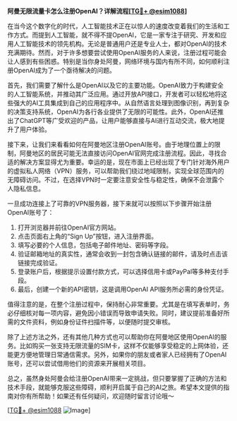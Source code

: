 **阿曼无限流量卡怎么注册OpenAI？详解流程[[TG💪+ @esim1088](https://t.me/s/esim1088)]**

在当今这个数字化的时代，人工智能技术正在以惊人的速度改变着我们的生活和工作方式。而提到人工智能，就不得不提OpenAI，它是一家专注于研究、开发和应用人工智能技术的领先机构。无论是普通用户还是专业人士，都对OpenAI的技术充满期待。然而，对于许多想要尝试使用OpenAI服务的人来说，注册过程可能会让人感到有些困惑。特别是当你身处阿曼，网络环境与国内有所不同，如何顺利注册OpenAI成为了一个亟待解决的问题。

首先，我们需要了解什么是OpenAI以及它的主要功能。OpenAI致力于构建安全的人工智能系统，并推动其广泛应用。通过开放API接口，开发者可以轻松地将这些强大的AI工具集成到自己的应用程序中。从自然语言处理到图像识别，再到复杂的决策支持系统，OpenAI为各行各业提供了无限的可能性。此外，OpenAI还推出了ChatGPT等广受欢迎的产品，让用户能够直接与AI进行互动交流，极大地提升了用户体验。

接下来，让我们来看看如何在阿曼地区注册OpenAI账号。由于地理位置上的限制，阿曼地区的居民可能无法直接访问OpenAI官网完成注册流程。因此，寻找合适的解决方案显得尤为重要。幸运的是，现在市面上已经出现了专门针对海外用户的虚拟私人网络（VPN）服务，可以帮助我们绕过地域限制，实现全球范围内的无障碍访问。不过，在选择VPN时一定要注意安全性与稳定性，确保不会泄露个人隐私信息。

一旦成功连接上了可靠的VPN服务器，接下来就可以按照以下步骤开始注册OpenAI账号了：
1. 打开浏览器并前往OpenAI官方网站。
2. 点击页面右上角的“Sign Up”按钮，进入注册界面。
3. 填写必要的个人信息，包括电子邮件地址、密码等字段。
4. 验证邮箱地址的真实性，通常会收到一封包含确认链接的邮件，请及时点击该链接完成验证。
5. 登录账户后，根据提示设置付款方式，可以选择信用卡或PayPal等多种支付手段。
6. 最后，创建一个新的API密钥，这是调用OpenAI API服务所必需的身份凭证。

值得注意的是，在整个注册过程中，保持耐心非常重要。尤其是在填写表单时，务必仔细核对每一项内容，避免因小错误而导致申请失败。同时，建议提前准备好所需的文件资料，例如身份证件扫描件等，以便随时提交审核。

除了上述方法之外，还有其他几种方式也可以帮助你在阿曼地区使用OpenAI的服务。比如购买一张支持无限流量的SIM卡，这样不仅能够享受稳定的上网体验，还能更方便地管理日常通信需求。另外，如果你的朋友或者家人已经拥有了OpenAI账号，还可以尝试借用他们的资源来开展相关项目。

总之，虽然身处阿曼会给注册OpenAI带来一定挑战，但只要掌握了正确的方法和技术手段，就能够克服这些障碍，顺利开启属于自己的AI之旅。希望本文提供的指南对你有所帮助！如果还有任何疑问，欢迎随时留言讨论哦～

[[TG💪+ @esim1088](https://t.me/s/esim1088) ![Image](https://i.postimg.cc/4NQfJmqS/Snipaste-2025-05-13-00-14-12.png)]